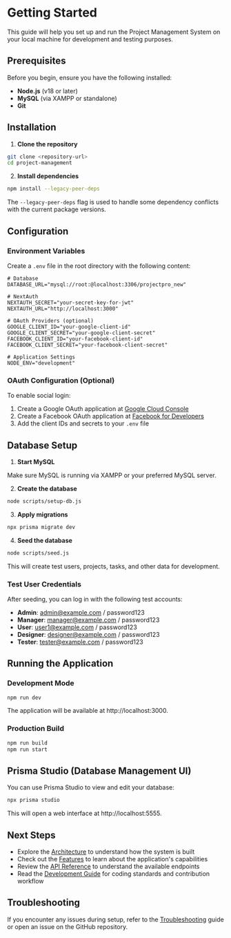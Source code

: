 # Getting Started

This guide will help you set up and run the Project Management System on your local machine for development and testing purposes.

## Prerequisites

Before you begin, ensure you have the following installed:

- **Node.js** (v18 or later)
- **MySQL** (via XAMPP or standalone)
- **Git**

## Installation

1. **Clone the repository**

```bash
git clone <repository-url>
cd project-management
```

2. **Install dependencies**

```bash
npm install --legacy-peer-deps
```

The `--legacy-peer-deps` flag is used to handle some dependency conflicts with the current package versions.

## Configuration

### Environment Variables

Create a `.env` file in the root directory with the following content:

```
# Database
DATABASE_URL="mysql://root:@localhost:3306/projectpro_new"

# NextAuth
NEXTAUTH_SECRET="your-secret-key-for-jwt"
NEXTAUTH_URL="http://localhost:3000"

# OAuth Providers (optional)
GOOGLE_CLIENT_ID="your-google-client-id"
GOOGLE_CLIENT_SECRET="your-google-client-secret"
FACEBOOK_CLIENT_ID="your-facebook-client-id"
FACEBOOK_CLIENT_SECRET="your-facebook-client-secret"

# Application Settings
NODE_ENV="development"
```

### OAuth Configuration (Optional)

To enable social login:

1. Create a Google OAuth application at [Google Cloud Console](https://console.cloud.google.com/)
2. Create a Facebook OAuth application at [Facebook for Developers](https://developers.facebook.com/)
3. Add the client IDs and secrets to your `.env` file

## Database Setup

1. **Start MySQL**

Make sure MySQL is running via XAMPP or your preferred MySQL server.

2. **Create the database**

```bash
node scripts/setup-db.js
```

3. **Apply migrations**

```bash
npx prisma migrate dev
```

4. **Seed the database**

```bash
node scripts/seed.js
```

This will create test users, projects, tasks, and other data for development.

### Test User Credentials

After seeding, you can log in with the following test accounts:

- **Admin**: admin@example.com / password123
- **Manager**: manager@example.com / password123
- **User**: user1@example.com / password123
- **Designer**: designer@example.com / password123
- **Tester**: tester@example.com / password123

## Running the Application

### Development Mode

```bash
npm run dev
```

The application will be available at http://localhost:3000.

### Production Build

```bash
npm run build
npm run start
```

## Prisma Studio (Database Management UI)

You can use Prisma Studio to view and edit your database:

```bash
npx prisma studio
```

This will open a web interface at http://localhost:5555.

## Next Steps

- Explore the [Architecture](./architecture.md) to understand how the system is built
- Check out the [Features](./features/index.md) to learn about the application's capabilities
- Review the [API Reference](./api/index.md) to understand the available endpoints
- Read the [Development Guide](./development-guide.md) for coding standards and contribution workflow

## Troubleshooting

If you encounter any issues during setup, refer to the [Troubleshooting](./troubleshooting.md) guide or open an issue on the GitHub repository.
